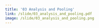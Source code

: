 ```yaml
---
title: '03 Analysis and Pooling'
link: /slide/03_analysis_and_pooling.pdf
image: /slide/03_analysis_and_pooling.png
---
```


